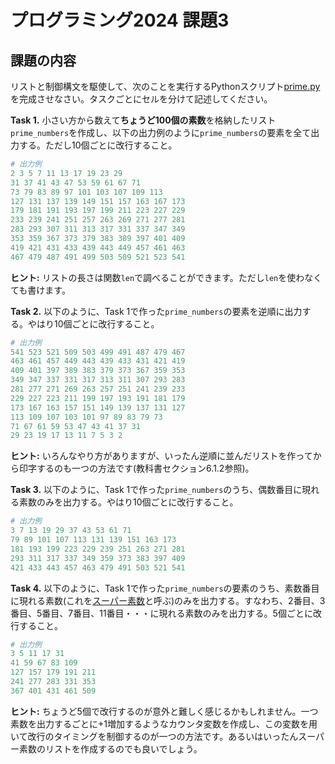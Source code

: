 # プログラミング2024 課題3

## 課題の内容

リストと制御構文を駆使して、次のことを実行するPythonスクリプト[prime.py](./prime.py)を完成させなさい。タスクごとにセルを分けて記述してください。

**Task 1.** 小さい方から数えて**ちょうど100個の素数**を格納したリスト`prime_numbers`を作成し、以下の出力例のように`prime_numbers`の要素を全て出力する。ただし10個ごとに改行すること。

```python
# 出力例
2 3 5 7 11 13 17 19 23 29
31 37 41 43 47 53 59 61 67 71
73 79 83 89 97 101 103 107 109 113
127 131 137 139 149 151 157 163 167 173
179 181 191 193 197 199 211 223 227 229
233 239 241 251 257 263 269 271 277 281
283 293 307 311 313 317 331 337 347 349
353 359 367 373 379 383 389 397 401 409
419 421 431 433 439 443 449 457 461 463
467 479 487 491 499 503 509 521 523 541
```

**ヒント:** リストの長さは関数`len`で調べることができます。ただし`len`を使わなくても書けます。

**Task 2.** 以下のように、Task 1で作った`prime_numbers`の要素を逆順に出力する。やはり10個ごとに改行すること。

```python
# 出力例
541 523 521 509 503 499 491 487 479 467
463 461 457 449 443 439 433 431 421 419
409 401 397 389 383 379 373 367 359 353
349 347 337 331 317 313 311 307 293 283
281 277 271 269 263 257 251 241 239 233
229 227 223 211 199 197 193 191 181 179
173 167 163 157 151 149 139 137 131 127
113 109 107 103 101 97 89 83 79 73
71 67 61 59 53 47 43 41 37 31
29 23 19 17 13 11 7 5 3 2
```

**ヒント:** いろんなやり方がありますが、いったん逆順に並んだリストを作ってから印字するのも一つの方法です(教科書セクション6.1.2参照)。

**Task 3.** 以下のように、Task 1で作った`prime_numbers`のうち、偶数番目に現れる素数のみを出力する。やはり10個ごとに改行すること。

```python
# 出力例
3 7 13 19 29 37 43 53 61 71
79 89 101 107 113 131 139 151 163 173
181 193 199 223 229 239 251 263 271 281
293 311 317 337 349 359 373 383 397 409
421 433 443 457 463 479 491 503 521 541
```

**Task 4.** 以下のように、Task 1で作った`prime_numbers`の要素のうち、素数番目に現れる素数(これを[スーパー素数](https://ja.wikipedia.org/wiki/スーパー素数)と呼ぶ)のみを出力する。すなわち、2番目、3番目、5番目、7番目、11番目・・・に現れる素数のみを出力する。5個ごとに改行すること。

```python
# 出力例
3 5 11 17 31
41 59 67 83 109
127 157 179 191 211
241 277 283 331 353
367 401 431 461 509
```

**ヒント:** ちょうど5個で改行するのが意外と難しく感じるかもしれません。一つ素数を出力するごとに+1増加するようなカウンタ変数を作成し、この変数を用いて改行のタイミングを制御するのが一つの方法です。あるいはいったんスーパー素数のリストを作成するのでも良いでしょう。
